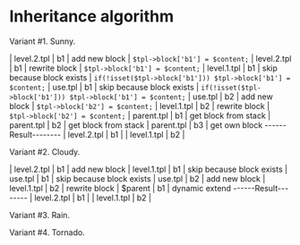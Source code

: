 Inheritance algorithm
=====================

Variant #1. Sunny.

| level.2.tpl | b1 | add new block              | `$tpl->block['b1'] = $content;`
| level.2.tpl | b1 | rewrite block              | `$tpl->block['b1'] = $content;`
| level.1.tpl | b1 | skip because block exists  | `if(!isset($tpl->block['b1'])) $tpl->block['b1'] = $content;`
| use.tpl     | b1 | skip because block exists  | `if(!isset($tpl->block['b1'])) $tpl->block['b1'] = $content;`
| use.tpl     | b2 | add new block              | `$tpl->block['b2'] = $content;`
| level.1.tpl | b2 | rewrite block              | `$tpl->block['b2'] = $content;`
| parent.tpl  | b1 | get block from stack
| parent.tpl  | b2 | get block from stack
| parent.tpl  | b3 | get own block
------Result--------
| level.2.tpl | b1 |
| level.1.tpl | b2 |

Variant #2. Сloudy.

| level.2.tpl | b1 | add new block
| level.1.tpl | b1 | skip because block exists
| use.tpl     | b1 | skip because block exists
| use.tpl     | b2 | add new block
| level.1.tpl | b2 | rewrite block
| $parent     | b1 | dynamic extend
------Result--------
| level.2.tpl | b1 |
| level.1.tpl | b2 |

Variant #3. Rain.

Variant #4. Tornado.
